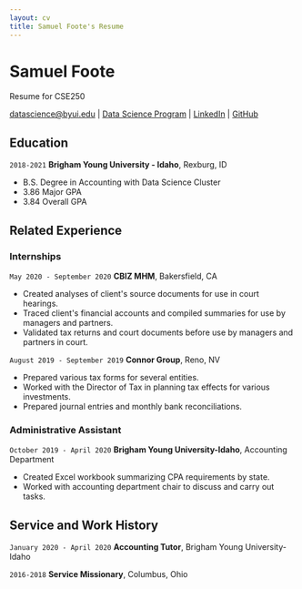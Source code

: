 ```yaml
---
layout: cv
title: Samuel Foote's Resume
---
```

# Samuel Foote
Resume for CSE250

<div id="webaddress">
<a href="foo15001@byui.edu">datascience@byui.edu</a>
| <a href="https://byuidatascience.github.io/development.html">Data Science Program</a>
| <a href="https://www.linkedin.com/in/samuel-foote">LinkedIn</a>
| <a href="https://github.com/byuids-resumes">GitHub</a>
</div>

<!-- https://www.monique.tech/the-art-of-markdown -->

## Education

`2018-2021`
__Brigham Young University - Idaho__, Rexburg, ID

- B.S. Degree in Accounting with Data Science Cluster
- 3.86 Major GPA
- 3.84 Overall GPA

## Related Experience

### Internships

`May 2020 - September 2020`
__CBIZ MHM__, Bakersfield, CA

- Created analyses of client's source documents for use in court hearings.
- Traced client's financial accounts and compiled summaries for use by managers and partners.
- Validated tax returns and court documents before use by managers and partners in court. 

`August 2019 - September 2019`
__Connor Group__, Reno, NV

- Prepared various tax forms for several entities.
- Worked with the Director of Tax in planning tax effects for various investments.
- Prepared journal entries and monthly bank reconciliations.

### Administrative Assistant

`October 2019 - April 2020`
__Brigham Young University-Idaho__, Accounting Department

- Created Excel workbook summarizing CPA requirements by state.
- Worked with accounting department chair to discuss and carry out tasks.

## Service and Work History

`January 2020 - April 2020`
__Accounting Tutor__, Brigham Young University-Idaho


`2016-2018`
__Service Missionary__, Columbus, Ohio



<!-- ### Footer

Last updated: May 2013 -->


